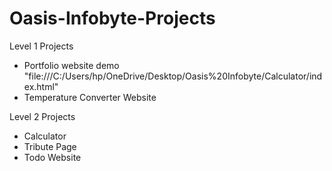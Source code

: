 # Oasis-Infobyte-Projects

Level 1 Projects
 - Portfolio website demo "file:///C:/Users/hp/OneDrive/Desktop/Oasis%20Infobyte/Calculator/index.html"
 - Temperature Converter Website

Level 2 Projects
  - Calculator
  - Tribute Page
  - Todo Website
